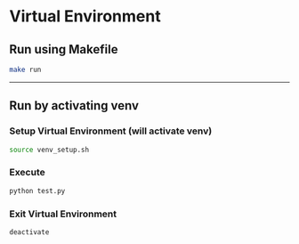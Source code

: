 # Virtual Environment

## Run using Makefile
```sh
make run
```

---

## Run by activating venv

### Setup Virtual Environment (will activate venv)
```sh
source venv_setup.sh
```

### Execute
```sh
python test.py
```

### Exit Virtual Environment
```sh
deactivate
```
